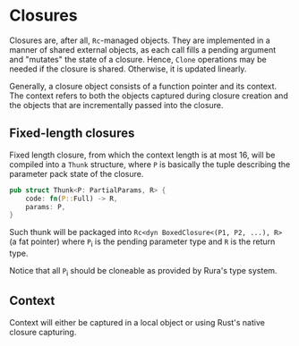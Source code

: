# Closures

Closures are, after all, `Rc`-managed objects. They are implemented in a manner of shared external objects, as each call
fills a pending argument and "mutates" the state of a closure. Hence, `Clone` operations may be needed if the closure is
shared. Otherwise, it is updated linearly.

Generally, a closure object consists of a function pointer and its context. The context refers to both the objects
captured during closure creation and the objects that are incrementally passed into the closure.

## Fixed-length closures

Fixed length closure, from which the context length is at most 16, will be compiled into a `Thunk` structure, where `P`
is basically the tuple describing the parameter pack state of the closure.

```rust
pub struct Thunk<P: PartialParams, R> {
    code: fn(P::Full) -> R,
    params: P,
}
```

Such thunk will be packaged into `Rc<dyn BoxedClosure<(P1, P2, ...), R>` (a fat pointer) where `P`<sub>i</sub> is the
pending parameter type and `R` is the return type.

Notice that all `P`<sub>i</sub> should be cloneable as provided by Rura's type system.

## Context

Context will either be captured in a local object or using Rust's native closure capturing.
